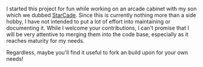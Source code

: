I started this project for fun while working on an arcade cabinet with my son which we dubbed [StarCade](https://github.com/sgsiebers/StarCade/).  Since this is currently nothing more than a side hobby, I have not intended to put a lot of effort into maintaining or documenting it.  While I welcome your contributions, I can't promise that I will be very attentive to merging them into the code base, especially as it reaches maturity for my needs.

Regardless, maybe you'll find it useful to fork an build upon for your own needs!

